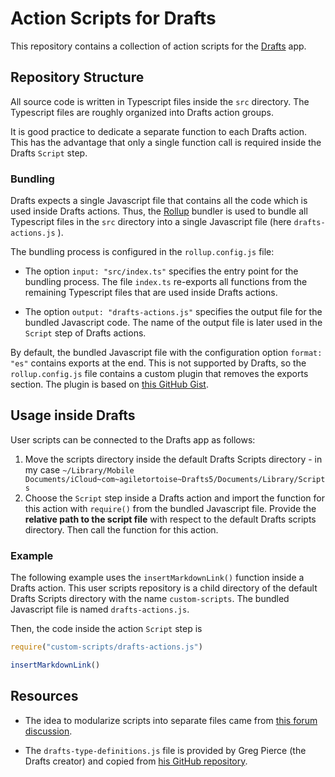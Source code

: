 # Action Scripts for Drafts

This repository contains a collection of action scripts for the [Drafts](https://getdrafts.com/) app.


## Repository Structure

All source code is written in Typescript files inside the `src` directory.
The Typescript files are roughly organized into Drafts action groups.

It is good practice to dedicate a separate function to each Drafts action.
This has the advantage that only a single function call is required inside the Drafts `Script` step.


### Bundling

Drafts expects a single Javascript file that contains all the code which is used inside Drafts actions.
Thus, the [Rollup](https://rollupjs.org) bundler is used to bundle all Typescript files in the `src` directory into a single Javascript file (here `drafts-actions.js` ).

The bundling process is configured in the `rollup.config.js` file:

- The option `input: "src/index.ts"` specifies the entry point for the bundling process. The file `index.ts` re-exports all functions from the remaining Typescript files that are used inside Drafts actions.

- The option `output: "drafts-actions.js"` specifies the output file for the bundled Javascript code. The name of the output file is later used in the `Script` step of Drafts actions.


By default, the bundled Javascript file with the configuration option `format: "es"` contains exports at the end.
This is not supported by Drafts, so the `rollup.config.js` file contains a custom plugin that removes the exports section. The plugin is based on [this GitHub Gist](https://gist.github.com/mtone/c7cb55aaaa2c2702d7b1861d7e2fdbd8).


## Usage inside Drafts

User scripts can be connected to the Drafts app as follows:

1. Move the scripts directory inside the default Drafts Scripts directory - in my case `~/Library/Mobile Documents/iCloud~com~agiletortoise~Drafts5/Documents/Library/Scripts`
1. Choose the `Script` step inside a Drafts action and import the function for this action with `require()` from the bundled Javascript file. Provide the **relative path to the script file** with respect to the default Drafts scripts directory. Then call the function for this action.

### Example

The following example uses the `insertMarkdownLink()` function inside a Drafts action.
This user scripts repository is a child directory of the default Drafts Scripts directory with the name `custom-scripts`.
The bundled Javascript file is named `drafts-actions.js`.

Then, the code inside the action `Script` step is

```javascript
require("custom-scripts/drafts-actions.js")

insertMarkdownLink()
```




## Resources

- The idea to modularize scripts into separate files came from [this forum discussion](https://forums.getdrafts.com/t/developing-outside-of-drafts).

- The `drafts-type-definitions.js` file is provided by Greg Pierce (the Drafts creator) and copied from [his GitHub repository](https://github.com/agiletortoise/drafts-script-reference/blob/main/docs/drafts-definitions.js).
